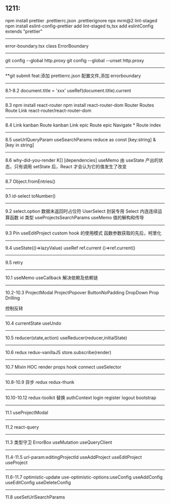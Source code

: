 ## 1211:

npm install prettier
.prettierrc.json
.prettierignore
npx mrm@2 lint-staged
npm install eslint-config-prettier
add lint-staged ts,tsx
add eslintConfig extends "prettier"

---

error-boundary.tsx
class ErrorBoundary

---

git config --global http.proxy
git config --global --unset http.proxy

---

\*\*git submit feat:添加 prettierrc.json 配置文件,添加 errorboundary

---

8.1-8.2
document.title = 'xxx'
useRef(document.title).current

---

8.3
npm install react-router
npm install react-router-dom
Router Routes Route Link
react-router/react-router-dom

---

8.4
Link kanban
Route kanban
Link epic
Route epic
Navigate \*
Route index

---

8.5
useUrlQueryParam
useSearchParams
reduce
as const
[key:string] & [key in string]

---

8.6
why-did-you-render
K[]
[dependencies]
useMemo
由 useState 产出的状态，只有调用 setState 后，React 才会认为它的值发生了改变

---

8.7
Object.fromEntries()

---

9.1
id-select
toNumber()

---

9.2
select.option 数据未返回时占位符
UserSelect 封装专用 Select
内连连续运算函数
id 类型
useProjectsSearchParams
useMemo 值的解构和传导

---

9.3
Pin
useEditProject
custom hook 的使用模式
函数参数获取的先后，柯里化

---

9.4
useState(()=>lazyValue)
useRef
ref.current
()=>ref.current()

---

9.5
retry

---

10.1
useMemo
useCallback 解决依赖及依赖链

---

10.2-10.3
ProjectModal
ProjectPopover
ButtonNoPadding
DropDown
Prop Drilling

控制反转

---

10.4
currentState
useUndo

---

10.5
reducer(state,action)
useReducer(reducer,initialState)

---

10.6
redux
redux-vanillaJS
store.subscribe(render)

---

10.7
Mixin
HOC
render props
hook
connect
useSelector

---

10.8-10.9
异步 redux
redux-thunk

---

10.10-10.12
redux-toolkit
替换 authContext
login
register
logout
bootstrap

---

11.1
useProjectModal

---

11.2
react-query

---

11.3
类型守卫
ErrorBox
useMutation
useQueryClient

---

11.4-11.5
url-param:editingProjectId
useAddProject
useEditProject
useProject

---

11.6-11.7
optimistic-update
use-optimistic-options:useConfig
useAddConfig
useEditConfig
useDeleteConfig

---

11.8
useSetUrlSearchParams
